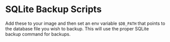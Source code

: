 # SQLite Backup Scripts

Add these to your image and then set an env variable `$DB_PATH` that points to the database file you wish to backup. This will use the proper SQLite backup command for backups.
